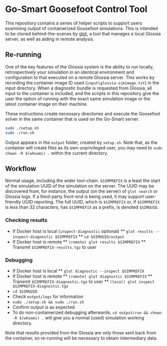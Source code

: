 # Go-Smart Goosefoot Control Tool

This repository contains a series of helper scripts to support users examining output of containerized Goosefoot simulations.
This is intended to be cloned behind-the-scenes by [glot](https://github.com/go-smart/glot), a tool that manages a local Glossia
server, as well as aiding in remote analysis.

## Re-running

One of the key features of the Glossia system is the ability to run locally, retrospectively your simulation in an identical
environment and configuration to that executed on a remote Glossia server. This works by recording the container image ID used
(`input\glossia-simimage.txt`) in the input directory. When a diagnostic bundle is requested from Glossia, all input to the
container is included, and the scripts in this repository give the user the option of running with the exact same simulation
image or the latest container image on their machine.

These instructions create necessary directories and execute the Goosefoot solver in the same container that is used on the Go-Smart server.

```bash
sudo ./setup.sh
sudo ./run.sh
```

Output appears in the `output` folder, created by `setup.sh`. Note that, as the container will create files as its own unprivileged user,
you may need to `sudo chown -R $(whoami) .` within the current directory.


## Workflow

Normal usage, including the wider tool-chain. `$SIMPREFIX` is a least the start of the simulation UUID of the simulation on the server.
The UUID may be discovered from, for instance, the output (on the server) of `glot search` or Glossia logs. If a third-party front-end is being used, it may support
user-friendly UUID reporting. The full UUID, which is `$SIMPREFIX` or, if `$SIMPREFIX` is less than 32 characters, has `$SIMPREFIX` as a prefix,
is denoted `$SIMUUID`.

### Checking results

* If Docker host is local (`inspect-diagnostic` optional)
** `glot results --inspect-diagnostic $SIMPREFIX`
** `cd $SIMUUID/output`
* If Docker host is remote
** `(remote) glot results $SIMPREFIX`
** Transmit `$SIMPREFIX-results.tgz` to user

### Debugging

* If Docker host is local
** `glot diagnostic --inspect $SIMPREFIX`
* If Docker host is remote
** `(remote) glot diagnostic $SIMPREFIX`
** Transmit `$SIMPREFIX-diagnostic.tgz` to user
** `(local) glot inspect $SIMPREFIX-diagnostic.tgz`
* `cd $SIMUUID`
* Check `output/logs` for information
* `sudo ./setup.sh && sudo ./run.sh`
* Confirm output is as expected
* To do non-containerized debugging afterwards, `cd output/run && chown -R $(whoami) .` will give you a normal (used) simulation working directory.

Note that results provided from the Glossia are only those sent back from the container, so re-running will be necessary to obtain intermediary
data.
